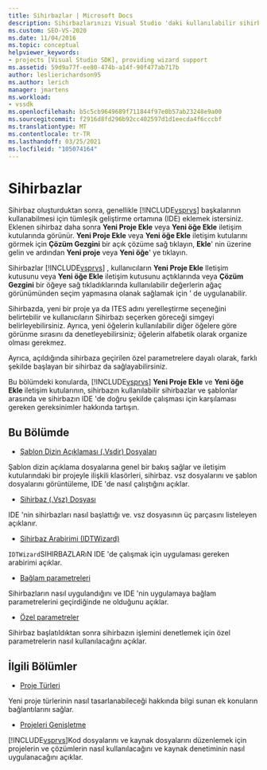 ```yaml
---
title: Sihirbazlar | Microsoft Docs
description: Sihirbazlarınızı Visual Studio 'daki kullanılabilir sihirbazlar ve şablonlar arasında ve sihirbazın IDE 'de karşılaması gereken gereksinimlere göre nasıl listeleyeceğinizi öğrenin.
ms.custom: SEO-VS-2020
ms.date: 11/04/2016
ms.topic: conceptual
helpviewer_keywords:
- projects [Visual Studio SDK], providing wizard support
ms.assetid: 59d9a77f-ee80-474b-a14f-90f477ab717b
author: leslierichardson95
ms.author: lerich
manager: jmartens
ms.workload:
- vssdk
ms.openlocfilehash: b5c5cb9649689f711844f97e0b57ab23248e9a00
ms.sourcegitcommit: f2916d8fd296b92cc402597d1d1eecda4f6cccbf
ms.translationtype: MT
ms.contentlocale: tr-TR
ms.lasthandoff: 03/25/2021
ms.locfileid: "105074164"
---
```

# <a name="wizards"></a>Sihirbazlar
Sihirbaz oluşturduktan sonra, genellikle [!INCLUDE[vsprvs](../../code-quality/includes/vsprvs_md.md)] başkalarının kullanabilmesi için tümleşik geliştirme ortamına (IDE) eklemek istersiniz. Eklenen sihirbaz daha sonra **Yeni Proje Ekle** veya **Yeni öğe Ekle** iletişim kutularında görünür. **Yeni Proje Ekle** veya **Yeni öğe Ekle** iletişim kutularını görmek için **Çözüm Gezgini** bir açık çözüme sağ tıklayın, **Ekle**' nin üzerine gelin ve ardından **Yeni proje** veya **Yeni öğe**' ye tıklayın.

 Sihirbazlar [!INCLUDE[vsprvs](../../code-quality/includes/vsprvs_md.md)] , kullanıcıların **Yeni Proje Ekle** Iletişim kutusunu veya **Yeni öğe Ekle** iletişim kutusunu açtıklarında veya **Çözüm Gezgini** bir öğeye sağ tıkladıklarında kullanılabilir değerlerin ağaç görünümünden seçim yapmasına olanak sağlamak için ' de uygulanabilir.

 Sihirbazda, yeni bir proje ya da ITES adını yerelleştirme seçeneğini belirtebilir ve kullanıcıların Sihirbazı seçerken göreceği simgeyi belirleyebilirsiniz. Ayrıca, yeni öğelerin kullanılabilir diğer öğelere göre görünme sırasını da denetleyebilirsiniz; öğelerin alfabetik olarak organize olması gerekmez.

 Ayrıca, açıldığında sihirbaza geçirilen özel parametrelere dayalı olarak, farklı şekilde başlayan bir sihirbaz da sağlayabilirsiniz.

 Bu bölümdeki konularda, [!INCLUDE[vsprvs](../../code-quality/includes/vsprvs_md.md)] **Yeni Proje Ekle** ve **Yeni öğe Ekle** iletişim kutularının, sihirbazın kullanılabilir sihirbazlar ve şablonlar arasında ve sihirbazın IDE 'de doğru şekilde çalışması için karşılaması gereken gereksinimler hakkında tartışın.

## <a name="in-this-section"></a>Bu Bölümde
- [Şablon Dizin Açıklaması (.Vsdir) Dosyaları](../../extensibility/internals/template-directory-description-dot-vsdir-files.md)

 Şablon dizin açıklama dosyalarına genel bir bakış sağlar ve iletişim kutularındaki bir projeyle ilişkili klasörleri, sihirbaz. vsz dosyalarını ve şablon dosyalarını görüntüleme, IDE 'de nasıl çalıştığını açıklar.

- [Sihirbaz (.Vsz) Dosyası](../../extensibility/internals/wizard-dot-vsz-file.md)

 IDE 'nin sihirbazları nasıl başlattığı ve. vsz dosyasının üç parçasını listeleyen açıklanır.

- [Sihirbaz Arabirimi (IDTWizard)](../../extensibility/internals/wizard-interface-idtwizard.md)

 `IDTWizard`SIHIRBAZLARıN IDE 'de çalışmak için uygulaması gereken arabirimi açıklar.

- [Bağlam parametreleri](../../extensibility/internals/context-parameters.md)

 Sihirbazların nasıl uygulandığını ve IDE 'nin uygulamaya bağlam parametrelerini geçirdiğinde ne olduğunu açıklar.

- [Özel parametreler](../../extensibility/internals/custom-parameters.md)

 Sihirbaz başlatıldıktan sonra sihirbazın işlemini denetlemek için özel parametrelerin nasıl kullanılacağını açıklar.

## <a name="related-sections"></a>İlgili Bölümler
- [Proje Türleri](../../extensibility/internals/project-types.md)

 Yeni proje türlerinin nasıl tasarlanabileceği hakkında bilgi sunan ek konuların bağlantılarını sağlar.

- [Projeleri Genişletme](../../extensibility/extending-projects.md)

 [!INCLUDE[vsprvs](../../code-quality/includes/vsprvs_md.md)]Kod dosyalarını ve kaynak dosyalarını düzenlemek için projelerin ve çözümlerin nasıl kullanılacağını ve kaynak denetiminin nasıl uygulanacağını açıklar.
